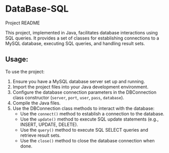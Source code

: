 # DataBase-SQL
Project README

This project, implemented in Java, facilitates database interactions using SQL queries. It provides a set of classes for establishing connections to a MySQL database, executing SQL queries, and handling result sets.


Usage:
------

To use the project:

1. Ensure you have a MySQL database server set up and running.
2. Import the project files into your Java development environment.
3. Configure the database connection parameters in the DBConnection class constructor (`server`, `port`, `user`, `pass`, `database`).
4. Compile the Java files.
5. Use the DBConnection class methods to interact with the database:
   - Use the `connect()` method to establish a connection to the database.
   - Use the `update()` method to execute SQL update statements (e.g., INSERT, UPDATE, DELETE).
   - Use the `query()` method to execute SQL SELECT queries and retrieve result sets.
   - Use the `close()` method to close the database connection when done.
